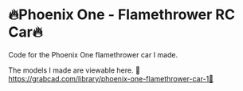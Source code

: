 # 🔥Phoenix One - Flamethrower RC Car🔥

Code for the Phoenix One flamethrower car I made.

The models I made are viewable here.
🚨https://grabcad.com/library/phoenix-one-flamethrower-car-1🚨
